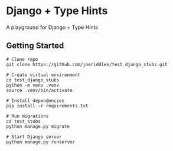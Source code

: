 # Django + Type Hints

A playground for Django + Type Hints 

## Getting Started
```shell
# Clone repo
git clone https://github.com/joeriddles/test_django_stubs.git

# Create virtual environment
cd test_django_stubs
python -m venv .venv
source .venv/bin/activate

# Install dependencies
pip install -r requirements.txt

# Run migrations
cd test_stubs
python manage.py migrate

# Start Django server
python manage.py runserver
```
